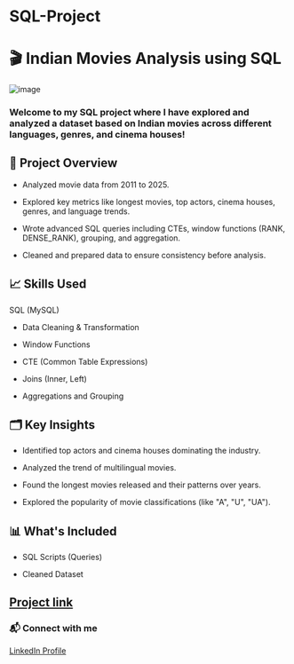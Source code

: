 # SQL-Project
# 🎬 Indian Movies Analysis using SQL
![image](https://github.com/user-attachments/assets/4450bca5-5a65-4299-9f89-3d539aab35df)



### Welcome to my SQL project where I have explored and analyzed a dataset based on Indian movies across different languages, genres, and cinema houses!

## 📌 Project Overview
* Analyzed movie data from 2011 to 2025.

* Explored key metrics like longest movies, top actors, cinema houses, genres, and language trends.

* Wrote advanced SQL queries including CTEs, window functions (RANK, DENSE_RANK), grouping, and aggregation.

* Cleaned and prepared data to ensure consistency before analysis.

## 📈 Skills Used
SQL (MySQL)

* Data Cleaning & Transformation

* Window Functions

* CTE (Common Table Expressions)

* Joins (Inner, Left)

* Aggregations and Grouping

## 🗂️ Key Insights
* Identified top actors and cinema houses dominating the industry.

* Analyzed the trend of multilingual movies.

* Found the longest movies released and their patterns over years.

* Explored the popularity of movie classifications (like "A", "U", "UA").

## 📊 What's Included
* SQL Scripts (Queries)

* Cleaned Dataset

## [Project link](https://www.canva.com/design/DAGkprRGrS4/cBLyWsGBcwrTqhJnKbhrFA/edit?utm_content=DAGkprRGrS4&utm_campaign=designshare&utm_medium=link2&utm_source=sharebutton/)
  
### 📬 Connect with me
 [LinkedIn Profile](www.linkedin.com/in/ujjwal-bhatia-buisnessanalyst/)
 

